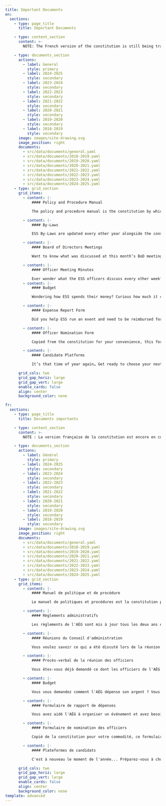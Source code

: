 ```yaml
---
title: Important Documents
en:
  sections:
    - type: page_title
      title: Important Documents

    - type: content_section
      content: >-
        NOTE: The French version of the constitution is still being translated.

    - type: documents_section
      actions:
        - label: General
          style: primary
        - label: 2024-2025
          style: secondary
        - label: 2023-2024
          style: secondary
        - label: 2022-2023
          style: secondary
        - label: 2021-2022
          style: secondary
        - label: 2020-2021
          style: secondary
        - label: 2019-2020
          style: secondary
        - label: 2018-2019
          style: secondary
      image: images/site-drawing.svg
      image_position: right
      documents:
        - src/data/documents/general.yaml
        - src/data/documents/2018-2019.yaml
        - src/data/documents/2019-2020.yaml
        - src/data/documents/2020-2021.yaml
        - src/data/documents/2021-2022.yaml
        - src/data/documents/2022-2023.yaml
        - src/data/documents/2023-2024.yaml
        - src/data/documents/2024-2025.yaml
    - type: grid_section
      grid_items:
        - content: |-
            #### Policy and Procedure Manual

            The policy and procedure manual is the constitution by which all ESS operations are governed. Updated every other year, this document provides detailed mandates and eligibility for each officer of the society, election policies, committee roles, financial matters, ESS services, and accountability procedures.

        - content: |-
            #### By-Laws

            ESS By-Laws are updated every other year alongside the constitution. This document provides more detailed information regarding financial procedures, membership requirements, information about the board of directors and their meetings, and procedures for filling vacant officer positions.

        - content: |-
            #### Board of Directors Meetings

            Want to know what was discussed at this month’s BoD meeting? Need to refer to a meeting from a previous month? Here you can find detailed minutes from every meeting of the Board of Directors. What a great way to get updates on how the executive team is keeping up with their mandates, or to understand how important decisions are made in the ESS!

        - content: |-
            #### Officer Meeting Minutes

            Ever wonder what the ESS officers discuss every other week? Do you find yourself reflecting on ESS’ decisions, and why they were made? Check out the Internal Meeting Minutes to catch a glimpse of the discussions that drive what we do.
        - content: |-
            #### Budget

            Wondering how ESS spends their money? Curious how much it costs to keep the organization going? In this section, you can find live, detailed budgets for each academic year, to get a sense of how student money comes back around to benefit their university experience.

        - content: |-
            #### Expense Report Form

            Did you help ESS run an event and need to be reimbursed for a cost paid out-of-pocket? Look no further! Fill out the following expense report form, copied from the constitution for your convenience, to be paid back for your contribution.

        - content: |-
            #### Officer Nomination Form

            Copied from the constitution for your convenience, this form is the first step on the path to becoming an executive member of the ESS. When the nomination period begins each year in the winter semester, fill out this form stating your desired position and obtain signatures from any 15 engineering students!

        - content: |-
            #### Candidate Platforms

            It’s that time of year again… Get ready to choose your next ESS executive team! Meet your candidates and get to know a little bit about their campaigns by reading the election platforms. Read something you like? Remember to cast your vote when the time comes.

      grid_cols: two
      grid_gap_horiz: large
      grid_gap_vert: large
      enable_cards: false
      align: center
      background_color: none

fr:
  sections:
    - type: page_title
      title: Documents importants

    - type: content_section
      content: >-
        NOTE : La version française de la constitution est encore en cours de traduction.

    - type: documents_section
      actions:
        - label: Général
          style: primary
        - label: 2024-2025
          style: secondary 
        - label: 2023-2024
          style: secondary    
        - label: 2022-2023
          style: secondary
        - label: 2021-2022
          style: secondary
        - label: 2020-2021
          style: secondary
        - label: 2019-2020
          style: secondary
        - label: 2018-2019
          style: secondary
      image: images/site-drawing.svg
      image_position: right
      documents:
        - src/data/documents/general.yaml
        - src/data/documents/2018-2019.yaml
        - src/data/documents/2019-2020.yaml
        - src/data/documents/2020-2021.yaml
        - src/data/documents/2021-2022.yaml
        - src/data/documents/2022-2023.yaml
        - src/data/documents/2023-2024.yaml
        - src/data/documents/2024-2025.yaml
    - type: grid_section
      grid_items:
        - content: |-
            #### Manuel de politique et de procédure

            Le manuel de politiques et procédures est la constitution par laquelle toutes les opérations de l'AÉG sont régies. Mis à jour tous les deux ans, ce document fournit des mandats détaillés et l'admissibilité de chaque dirigeant de la société, les politiques d'élection, les rôles des comités, les questions financières, les services de l'AÉG et les procédures de responsabilisation.

        - content: |-
            #### Règlements administratifs

            Les règlements de l'AÉG sont mis à jour tous les deux ans en même temps que la constitution. Ce document fournit des informations plus détaillées concernant les procédures financières, les conditions d'adhésion, des informations sur le conseil d'administration et ses réunions, et les procédures pour combler les postes vacants de dirigeants.

        - content: |-
            #### Réunions du Conseil d'administration

            Vous voulez savoir ce qui a été discuté lors de la réunion du CA de ce mois-ci ? Vous avez besoin de vous référer à une réunion d'un mois précédent ? Vous trouverez ici le compte rendu détaillé de chaque réunion du conseil d'administration. Quel excellent moyen d'obtenir des mises à jour sur la façon dont l'équipe de direction s'acquitte de ses mandats, ou de comprendre comment les décisions importantes sont prises au sein de l'AÉG !

        - content: |-
            #### Procès-verbal de la réunion des officiers

            Vous êtes-vous déjà demandé ce dont les officiers de l'AÉG discutent toutes les deux semaines ? Vous vous surprenez à réfléchir aux décisions de l'AÉG et aux raisons pour lesquelles elles ont été prises ? Consultez les procès-verbaux des réunions internes pour avoir un aperçu des discussions qui motivent nos actions.

        - content: |-
            #### Budget

            Vous vous demandez comment l'AÉG dépense son argent ? Vous êtes curieux de savoir combien il en coûte pour faire fonctionner l'organisation ? Dans cette section, vous trouverez des budgets détaillés en temps réel pour chaque année universitaire, afin de vous faire une idée de la façon dont l'argent des étudiants revient pour profiter de leur expérience universitaire.

        - content: |-
            #### Formulaire de rapport de dépenses

            Vous avez aidé l'AÉG à organiser un événement et avez besoin d'être remboursé pour un coût payé de votre poche ? Ne cherchez pas plus loin ! Remplissez le formulaire de rapport de dépenses suivant, copié de la constitution pour votre commodité, afin d'être remboursé pour votre contribution.

        - content: |-
            #### Formulaire de nomination des officiers

            Copié de la constitution pour votre commodité, ce formulaire est la première étape sur le chemin pour devenir un membre exécutif de l'AÉG. Lorsque la période de nomination commence chaque année au semestre d'hiver, remplissez ce formulaire en indiquant le poste que vous souhaitez occuper et obtenez les signatures de 15 étudiants en ingénierie !

        - content: |-
            #### Plateformes de candidats

            C'est à nouveau le moment de l'année... Préparez-vous à choisir votre prochaine équipe exécutive de l'AÉG ! Rencontrez vos candidats et apprenez-en un peu plus sur leurs campagnes en lisant les programmes électoraux. Vous avez lu quelque chose qui vous plaît ? N'oubliez pas d'exprimer votre vote le moment venu.

      grid_cols: two
      grid_gap_horiz: large
      grid_gap_vert: large
      enable_cards: false
      align: center
      background_color: none
template: advanced
---
```

